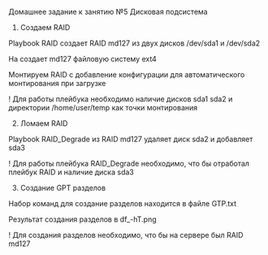 Домашнее задание к занятию №5 Дисковая подсистема

 1. Создаем RAID
 
 Playbook RAID создает RAID md127 из двух дисков /dev/sda1 и /dev/sda2
 
 На создает md127 файловую систему ext4
 
 Монтируем RAID с добавление конфигурации для автоматического монтирования при загрузке 
 
 ! Для работы плейбука необходимо наличие дисков sda1 sda2 и директории /home/user/temp как точки монтирования 
  
 
 
 2. Ломаем RAID
 
 Playbook RAID_Degrade из RAID md127 удаляет диск sda2 и добавляет sda3  
 
 
 ! Для работы плейбука RAID_Degrade необходимо, что бы отработал плейбук RAID и наличие диска sda3
  
 
 
 3. Создание GPT разделов 
 
 Набор команд для создание разделов находится в файле GTP.txt
 
 Результат создания разделов в df_-hT.png
 
 ! Для создания разделов необходимо, что бы на сервере был RAID md127

